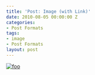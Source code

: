 ```yaml
---
title: 'Post: Image (with Link)'
date: 2010-08-05 00:00:00 Z
categories:
- Post Formats
tags:
- image
- Post Formats
layout: post
---
```


[![foo](https://farm5.staticflickr.com/4073/4939853213_33ffc0290b_b.jpg)](https://flic.kr/p/8ww3fZ)
